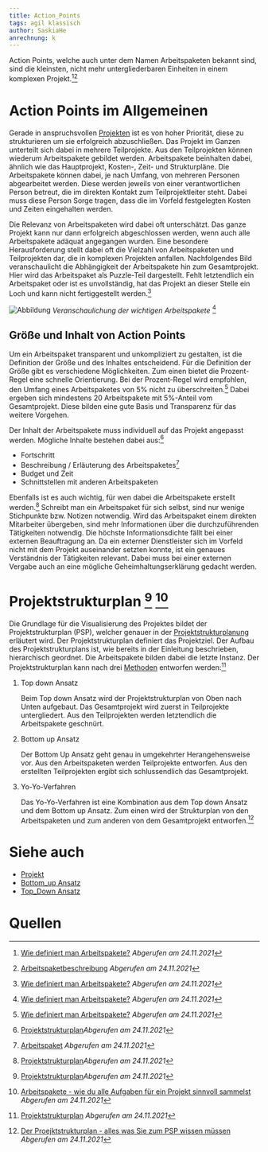 ```yaml
---
title: Action_Points
tags: agil klassisch
author: SaskiaHe 
anrechnung: k
---
```


Action Points, welche auch unter dem Namen Arbeitspaketen bekannt sind, sind die kleinsten, nicht mehr untergliederbaren Einheiten in einem komplexen Projekt.[^1][^2] 


# Action Points im Allgemeinen

Gerade in anspruchsvollen [Projekten](Projekt.md) ist es von hoher Priorität, diese zu strukturieren um sie erfolgreich abzuschließen. 
Das Projekt im Ganzen unterteilt sich dabei in mehrere Teilprojekte. Aus den Teilprojekten können wiederum Arbeitspakete gebildet werden. Arbeitspakete beinhalten dabei, ähnlich wie das Hauptprojekt, Kosten-, Zeit- und Strukturpläne. 
Die Arbeitspakete können dabei, je nach Umfang, von mehreren Personen abgearbeitet werden. Diese werden jeweils von einer verantwortlichen Person betreut, die im direkten Kontakt zum Teilprojektleiter steht. Dabei muss diese Person Sorge tragen, dass die im Vorfeld festgelegten Kosten und Zeiten eingehalten werden.

Die Relevanz von Arbeitspaketen wird dabei oft unterschätzt. Das ganze Projekt kann nur dann erfolgreich abgeschlossen werden, wenn auch alle Arbeitspakete adäquat angegangen wurden. Eine besondere Herausforderung stellt dabei oft die Vielzahl von Arbeitspaketen und Teilprojekten dar, die in komplexen Projekten anfallen. Nachfolgendes Bild veranschaulicht die Abhängigkeit der Arbeitspakete hin zum Gesamtprojekt. Hier wird das Arbeitspaket als Puzzle-Teil dargestellt. Fehlt letztendlich ein Arbeitspaket oder ist es unvollständig, hat das Projekt an dieser Stelle ein Loch und kann nicht fertiggestellt werden.[^1]

![Abbildung](https://github.com/SaskiaHe/ManagingProjectsSuccessfully.github.io/blob/main/kb/Action_Points/Arbeitspaket-Teilprojekt-Projekt.jpg) 
*Veranschaulichung der wichtigen Arbeitspakete* [^1]

## Größe und Inhalt von Action Points 

Um ein Arbeitspaket transparent und unkompliziert zu gestalten, ist die Definition der Größe und des Inhaltes entscheidend. 
Für die Definition der Größe gibt es verschiedene Möglichkeiten. Zum einen bietet die Prozent-Regel eine schnelle Orientierung.
Bei der Prozent-Regel wird empfohlen, den Umfang eines Arbeitspaketes von 5% nicht zu überschreiten.[^1] Dabei ergeben sich mindestens 20 Arbeitspakete mit 5%-Anteil vom Gesamtprojekt. Diese bilden eine gute Basis und Transparenz für das weitere Vorgehen.

Der Inhalt der Arbeitspakete muss individuell auf das Projekt angepasst werden. Mögliche Inhalte bestehen dabei aus:[^4]

- Fortschritt
- Beschreibung / Erläuterung des Arbeitspaketes[^3]
- Budget und Zeit
- Schnittstellen mit anderen Arbeitspaketen

Ebenfalls ist es auch wichtig, für wen dabei die Arbeitspakete erstellt werden.[^4] Schreibt man ein Arbeitspaket für sich selbst, sind nur wenige Stichpunkte bzw. Notizen notwendig. Wird das Arbeitspaket einem direkten Mitarbeiter übergeben, sind mehr Informationen über die durchzuführenden Tätigkeiten notwendig. Die höchste Informationsdichte fällt bei einer externen Beauftragung an. Da ein externer Dienstleister sich im Vorfeld nicht mit dem Projekt auseinander setzten konnte, ist ein genaues Verständnis der Tätigkeiten relevant. Dabei muss bei einer externen Vergabe auch an eine mögliche Geheimhaltungserklärung gedacht werden.

# Projektstrukturplan [^4] [^5]

Die Grundlage für die Visualisierung des Projektes bildet der Projektstrukturplan (PSP),  welcher genauer in der [Projektstrukturplanung](Projektstrukturplan.md) erläutert wird. Der Projektstrukturplan definiert das Projektziel. Der Aufbau des Projektstrukturplans ist, wie bereits in der Einleitung beschrieben, hierarchisch geordnet. Die Arbeitspakete bilden dabei die letzte Instanz. Der Projektstrukturplan kann nach drei [Methoden](Methoden.md) entworfen werden:[^6]

1. Top down Ansatz

    Beim Top down Ansatz wird der Projektstrukturplan von Oben nach Unten aufgebaut. Das Gesamtprojekt wird zuerst in Teilprojekte untergliedert. Aus den Teilprojekten werden     letztendlich die Arbeitspakete geschnürt.

2. Bottom up Ansatz

    Der Bottom Up Ansatz geht genau in umgekehrter Herangehensweise vor. Aus den Arbeitspaketen werden Teilprojekte entworfen. Aus den erstellten Teilprojekten ergibt sich       schlussendlich das Gesamtprojekt.
    
3. Yo-Yo-Verfahren

    Das Yo-Yo-Verfahren ist eine Kombination aus dem Top down Ansatz und dem Bottom up Ansatz. Zum einen wird der Strukturplan von den Arbeitspaketen und zum anderen von dem     Gesamtprojekt entworfen.[^7]

# Siehe auch

* [Projekt](Projekt.md)
* [Bottom_up Ansatz](Bottom_Up_Planning.md)
* [Top_Down Ansatz](Top_Down_Planning.md)

# Quellen

[^1]: [Wie definiert man Arbeitspakete?](https://erfolgreich-projekte-leiten.de/arbeitspaket/) *Abgerufen am 24.11.2021*
[^2]: [Arbeitspaketbeschreibung](https://www.opm-beratung.de/69-methoden-projektmanagement/260-projektmanagement-methode-arbeitspaketbeschreibung) *Abgerufen am 24.11.2021*
[^3]: [Arbeitspaket](https://www.projektmagazin.de/glossarterm/arbeitspaket) *Abgerufen am 24.11.2021*
[^4]: [Projektstrukturplan](https://www.pmi.org/pmbok-guide-standards/foundational/PMBOK)*Abgerufen am 24.11.2021*
[^5]: [Arbeitspakete - wie du alle Aufgaben für ein Projekt sinnvoll sammelst](https://benjamin-michels.de/arbeitspakete-wie-du-alle-aufgaben-fuer-ein-projekt-sinnvoll-sammelst/) *Abgerufen am 24.11.2021*
[^6]: [Projektstrukturplan](https://www.projektmagazin.de/glossarterm/projektstrukturplan) *Abgerufen am 24.11.2021*
[^7]: [Der Proejktstrukturplan - alles was Sie zum PSP wissen müssen](https://www.theprojectgroup.com/blog/projektstrukturplan/) *Abgerufen am 24.11.2021*

